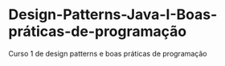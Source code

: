 # Design-Patterns-Java-I-Boas-práticas-de-programação
Curso 1 de design patterns e boas práticas de programação
